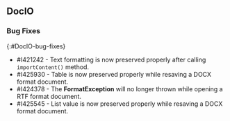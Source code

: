 ## DocIO

### Bug Fixes
{:#DocIO-bug-fixes}

* \#I421242 - Text formatting is now preserved properly after calling `importContent()` method.
* \#I425930 - Table is now preserved properly while resaving a DOCX format document.
* \#I424378 - The **FormatException** will no longer thrown while opening a RTF format document.
* \#I425545 - List value is now preserved properly while resaving a DOCX format document.